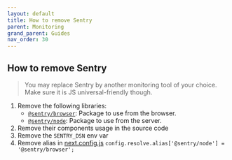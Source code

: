 ```yaml
---
layout: default
title: How to remove Sentry
parent: Monitoring
grand_parent: Guides
nav_order: 30
---
```


## How to remove Sentry

> You may replace Sentry by another monitoring tool of your choice. Make sure it is JS universal-friendly though.

1. Remove the following libraries:
    - [`@sentry/browser`](https://www.npmjs.com/package/@sentry/browser): Package to use from the browser.
    - [`@sentry/node`](https://www.npmjs.com/package/@sentry/node): Package to use from the server.
1. Remove their components usage in the source code
1. Remove the `SENTRY_DSN` env var
1. Remove alias in [next.config.js](next.config.js) `config.resolve.alias['@sentry/node'] = '@sentry/browser';`
